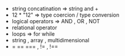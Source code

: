 - string concatination => string and +
- 12 * "12" => type coercion / type conversion
- logical operators => AND , OR , NOT
- relational operator
- loops => for while
- string , array , multidimensional 
- = == === , != , !==

<!-- ["dfs']
[[]  [ ] , []] -->